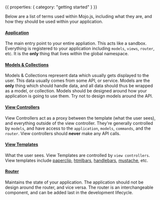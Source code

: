 {{
  properties: {
    category: "getting started"
  }
}}

<!--
### Helpful Resources

- [Ember.js: The Architecture Advantage](https://speakerdeck.com/lukemelia/ember-dot-js-the-architecture-advantage) - explains relationship between models, view controllers, templates, and the router. Very similar to how Mojo works.
-->

Below are a list of terms used within Mojo.js, including what they are, and how they should be used within your application.

#### [Application](/docs/api/application)

The main entry point to your entire appliation. This acts like a sandbox. Everything is registered to your application including `models`, `views`, `router`, etc. It is the **only** thing that lives within the global namespace.

#### [Models & Collections](/docs/api/modelsbase)

Models & Collections represent data which usually gets displayed to the user. This data usually comes from some API, or service. Models are the **only** thing which should handle data, and all data should thus be wrapped as a model, or collection. Models should be designed around how your application is going to use them. Try not to design models around the API. 

#### [View Controllers](/docs/api/viewsbase)

View Controllers act as a proxy between the template (what the user sees), and everything outside of the view controller. They're generally controlled by `models`, and have access to the `application`, `models`, `commands`, and the `router`. View controllers should **never** make any API calls.

#### [View Templates](/docs/api/templates)

What the user sees. View Templates are controlled by `view controllers`. View templates include [paperclip](https://github.com/mojo-js/paperclip.js), [htmlbars](https://github.com/tildeio/htmlbars), [handlebars](http://handlebarsjs.com/), [mustache](http://mustache.github.io/), etc.

#### [Router](/docs/api/router)

Maintains the state of your application. The application should not be design around the router, and vice versa. The router is an interchangeable component, and can be added last in the development lifecycle. 